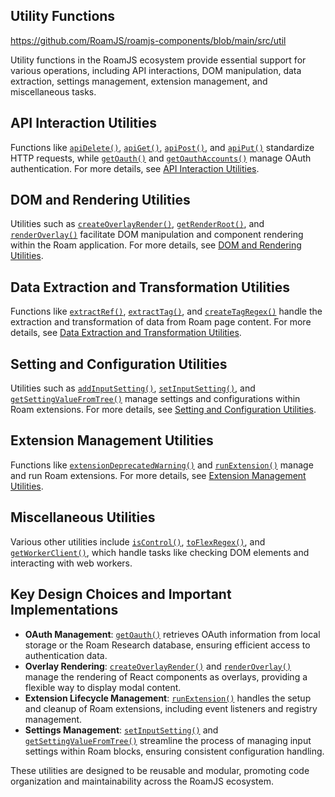 ## Utility Functions

https://github.com/RoamJS/roamjs-components/blob/main/src/util

Utility functions in the RoamJS ecosystem provide essential support for various operations, including API interactions, DOM manipulation, data extraction, settings management, extension management, and miscellaneous tasks.

## API Interaction Utilities

Functions like [`apiDelete()`](https://github.com/RoamJS/roamjs-components/blob/main/src/util/apiDelete.ts#L3), [`apiGet()`](https://github.com/RoamJS/roamjs-components/blob/main/src/util/apiGet.ts#L3), [`apiPost()`](https://github.com/RoamJS/roamjs-components/blob/main/src/util/apiPost.ts#L3), and [`apiPut()`](https://github.com/RoamJS/roamjs-components/blob/main/src/util/apiPut.ts#L3) standardize HTTP requests, while [`getOauth()`](https://github.com/RoamJS/roamjs-components/blob/main/src/util/getOauth.ts#L8) and [`getOauthAccounts()`](https://github.com/RoamJS/roamjs-components/blob/main/src/util/getOauthAccounts.ts#L7) manage OAuth authentication. For more details, see [API Interaction Utilities](https://wiki.mutable.ai/RoamJS/roamjs-components#api-interaction-utilities).

## DOM and Rendering Utilities

Utilities such as [`createOverlayRender()`](https://github.com/RoamJS/roamjs-components/blob/main/src/util/createOverlayRender.ts#L4), [`getRenderRoot()`](https://github.com/RoamJS/roamjs-components/blob/main/src/util/getRenderRoot.ts#L3), and [`renderOverlay()`](https://github.com/RoamJS/roamjs-components/blob/main/src/util/renderOverlay.ts#L16) facilitate DOM manipulation and component rendering within the Roam application. For more details, see [DOM and Rendering Utilities](https://wiki.mutable.ai/RoamJS/roamjs-components#dom-and-rendering-utilities).

## Data Extraction and Transformation Utilities

Functions like [`extractRef()`](https://github.com/RoamJS/roamjs-components/blob/main/src/util/extractRef.ts#L3), [`extractTag()`](https://github.com/RoamJS/roamjs-components/blob/main/src/util/extractTag.ts#L1), and [`createTagRegex()`](https://github.com/RoamJS/roamjs-components/blob/main/src/util/createTagRegex.ts#L1) handle the extraction and transformation of data from Roam page content. For more details, see [Data Extraction and Transformation Utilities](https://wiki.mutable.ai/RoamJS/roamjs-components#setting-and-configuration-utilities).

## Setting and Configuration Utilities

Utilities such as [`addInputSetting()`](https://github.com/RoamJS/roamjs-components/blob/main/src/util/addInputSetting.ts#L5), [`setInputSetting()`](https://github.com/RoamJS/roamjs-components/blob/main/src/util/setInputSetting.ts#L6), and [`getSettingValueFromTree()`](https://github.com/RoamJS/roamjs-components/blob/main/src/util/getSettingValueFromTree.ts#L5) manage settings and configurations within Roam extensions. For more details, see [Setting and Configuration Utilities](https://wiki.mutable.ai/RoamJS/roamjs-components#extension-management-utilities).

## Extension Management Utilities

Functions like [`extensionDeprecatedWarning()`](https://github.com/RoamJS/roamjs-components/blob/main/src/util/extensionDeprecatedWarning.ts#L11) and [`runExtension()`](https://github.com/RoamJS/roamjs-components/blob/main/src/util/runExtension.ts#L22) manage and run Roam extensions. For more details, see [Extension Management Utilities](https://wiki.mutable.ai/RoamJS/roamjs-components#extension-management-utilities).

## Miscellaneous Utilities

Various other utilities include [`isControl()`](https://github.com/RoamJS/roamjs-components/blob/main/src/util/isControl.ts#L1), [`toFlexRegex()`](https://github.com/RoamJS/roamjs-components/blob/main/src/util/toFlexRegex.ts#L1), and [`getWorkerClient()`](https://github.com/RoamJS/roamjs-components/blob/main/src/util/getWorkerClient.ts#L1), which handle tasks like checking DOM elements and interacting with web workers.

## Key Design Choices and Important Implementations

- **OAuth Management**: [`getOauth()`](https://github.com/RoamJS/roamjs-components/blob/main/src/util/getOauth.ts#L8) retrieves OAuth information from local storage or the Roam Research database, ensuring efficient access to authentication data.
- **Overlay Rendering**: [`createOverlayRender()`](https://github.com/RoamJS/roamjs-components/blob/main/src/util/createOverlayRender.ts#L4) and [`renderOverlay()`](https://github.com/RoamJS/roamjs-components/blob/main/src/util/renderOverlay.ts#L16) manage the rendering of React components as overlays, providing a flexible way to display modal content.
- **Extension Lifecycle Management**: [`runExtension()`](https://github.com/RoamJS/roamjs-components/blob/main/src/util/runExtension.ts#L22) handles the setup and cleanup of Roam extensions, including event listeners and registry management.
- **Settings Management**: [`setInputSetting()`](https://github.com/RoamJS/roamjs-components/blob/main/src/util/setInputSetting.ts#L6) and [`getSettingValueFromTree()`](https://github.com/RoamJS/roamjs-components/blob/main/src/util/getSettingValueFromTree.ts#L5) streamline the process of managing input settings within Roam blocks, ensuring consistent configuration handling.

These utilities are designed to be reusable and modular, promoting code organization and maintainability across the RoamJS ecosystem.
